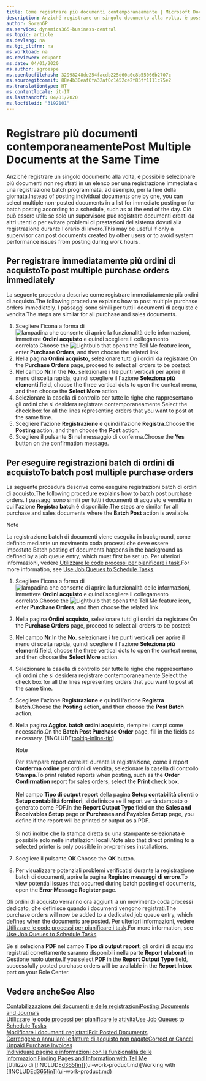 ```yaml
---
title: Come registrare più documenti contemporaneamente | Microsoft Docs
description: Anziché registrare un singolo documento alla volta, è possibile selezionare più documenti non registrati in un elenco per la registrazione batch, per una registrazione immediata o programmata, ad esempio, per la fine della giornata.
author: SorenGP
ms.service: dynamics365-business-central
ms.topic: article
ms.devlang: na
ms.tgt_pltfrm: na
ms.workload: na
ms.reviewer: edupont
ms.date: 04/01/2020
ms.author: sgroespe
ms.openlocfilehash: 32998248de254facdb225d60a0c8b55066b2707c
ms.sourcegitcommit: 88e4b30eaf6fa32af0c1452ce2f85ff1111c75e2
ms.translationtype: HT
ms.contentlocale: it-IT
ms.lasthandoff: 04/01/2020
ms.locfileid: "3192101"
---
```

# <a name="post-multiple-documents-at-the-same-time"></a><span data-ttu-id="46247-103">Registrare più documenti contemporaneamente</span><span class="sxs-lookup"><span data-stu-id="46247-103">Post Multiple Documents at the Same Time</span></span>
<span data-ttu-id="46247-104">Anziché registrare un singolo documento alla volta, è possibile selezionare più documenti non registrati in un elenco per una registrazione immediata o una registrazione batch programmata, ad esempio, per la fine della giornata.</span><span class="sxs-lookup"><span data-stu-id="46247-104">Instead of posting individual documents one by one, you can select multiple non-posted documents in a list for immediate posting or for batch posting according to a schedule, such as at the end of the day.</span></span> <span data-ttu-id="46247-105">Ciò può essere utile se solo un supervisore può registrare documenti creati da altri utenti o per evitare problemi di prestazioni del sistema dovuti alla registrazione durante l'orario di lavoro.</span><span class="sxs-lookup"><span data-stu-id="46247-105">This may be useful if only a supervisor can post documents created by other users or to avoid system performance issues from posting during work hours.</span></span>

## <a name="to-post-multiple-purchase-orders-immediately"></a><span data-ttu-id="46247-106">Per registrare immediatamente più ordini di acquisto</span><span class="sxs-lookup"><span data-stu-id="46247-106">To post multiple purchase orders immediately</span></span>
<span data-ttu-id="46247-107">La seguente procedura descrive come registrare immediatamente più ordini di acquisto.</span><span class="sxs-lookup"><span data-stu-id="46247-107">The following procedure explains how to post multiple purchase orders immediately.</span></span> <span data-ttu-id="46247-108">I passaggi sono simili per tutti i documenti di acquisto e vendita.</span><span class="sxs-lookup"><span data-stu-id="46247-108">The steps are similar for all purchase and sales documents.</span></span>

1. <span data-ttu-id="46247-109">Scegliere l'icona a forma di ![lampadina che consente di aprire la funzionalità delle informazioni](media/ui-search/search_small.png "Informazioni sull'operazione che si desidera eseguire"), immettere **Ordini acquisto** e quindi scegliere il collegamento correlato.</span><span class="sxs-lookup"><span data-stu-id="46247-109">Choose the ![Lightbulb that opens the Tell Me feature](media/ui-search/search_small.png "Tell me what you want to do") icon, enter **Purchase Orders**, and then choose the related link.</span></span>
2. <span data-ttu-id="46247-110">Nella pagina **Ordini acquisto**, selezionare tutti gli ordini da registrare:</span><span class="sxs-lookup"><span data-stu-id="46247-110">On the **Purchase Orders** page, proceed to select all orders to be posted:</span></span>
3. <span data-ttu-id="46247-111">Nel campo **Nr.**</span><span class="sxs-lookup"><span data-stu-id="46247-111">In the **No.**</span></span> <span data-ttu-id="46247-112">selezionare i tre punti verticali per aprire il menu di scelta rapida, quindi scegliere il l'azione **Seleziona più elementi**.</span><span class="sxs-lookup"><span data-stu-id="46247-112">field, choose the three vertical dots to open the context menu, and then choose the **Select More** action.</span></span>
4. <span data-ttu-id="46247-113">Selezionare la casella di controllo per tutte le righe che rappresentano gli ordini che si desidera registrare contemporaneamente.</span><span class="sxs-lookup"><span data-stu-id="46247-113">Select the check box for all the lines representing orders that you want to post at the same time.</span></span>
5. <span data-ttu-id="46247-114">Scegliere l'azione **Registrazione** e quindi l'azione **Registra**.</span><span class="sxs-lookup"><span data-stu-id="46247-114">Choose the **Posting** action, and then choose the **Post** action.</span></span>
6. <span data-ttu-id="46247-115">Scegliere il pulsante **Sì** nel messaggio di conferma.</span><span class="sxs-lookup"><span data-stu-id="46247-115">Choose the **Yes** button on the confirmation message.</span></span>

## <a name="to-batch-post-multiple-purchase-orders"></a><span data-ttu-id="46247-116">Per eseguire registrazioni batch di ordini di acquisto</span><span class="sxs-lookup"><span data-stu-id="46247-116">To batch post multiple purchase orders</span></span>
<span data-ttu-id="46247-117">La seguente procedura descrive come eseguire registrazioni batch di ordini di acquisto.</span><span class="sxs-lookup"><span data-stu-id="46247-117">The following procedure explains how to batch post purchase orders.</span></span> <span data-ttu-id="46247-118">I passaggi sono simili per tutti i documenti di acquisto e vendita in cui l'azione **Registra batch** è disponibile.</span><span class="sxs-lookup"><span data-stu-id="46247-118">The steps are similar for all purchase and sales documents where the **Batch Post** action is available.</span></span>

> [!NOTE]
> <span data-ttu-id="46247-119">La registrazione batch di documenti viene eseguita in background, come definito mediante un movimento coda processi che deve essere impostato.</span><span class="sxs-lookup"><span data-stu-id="46247-119">Batch posting of documents happens in the background as defined by a job queue entry, which must first be set up.</span></span> <span data-ttu-id="46247-120">Per ulteriori informazioni, vedere [Utilizzare le code processi per pianificare i task](admin-job-queues-schedule-tasks.md).</span><span class="sxs-lookup"><span data-stu-id="46247-120">For more information, see [Use Job Queues to Schedule Tasks](admin-job-queues-schedule-tasks.md).</span></span>

1. <span data-ttu-id="46247-121">Scegliere l'icona a forma di ![lampadina che consente di aprire la funzionalità delle informazioni](media/ui-search/search_small.png "Informazioni sull'operazione che si desidera eseguire"), immettere **Ordini acquisto** e quindi scegliere il collegamento correlato.</span><span class="sxs-lookup"><span data-stu-id="46247-121">Choose the ![Lightbulb that opens the Tell Me feature](media/ui-search/search_small.png "Tell me what you want to do") icon, enter **Purchase Orders**, and then choose the related link.</span></span>  
2. <span data-ttu-id="46247-122">Nella pagina **Ordini acquisto**, selezionare tutti gli ordini da registrare:</span><span class="sxs-lookup"><span data-stu-id="46247-122">On the **Purchase Orders** page, proceed to select all orders to be posted:</span></span>
3. <span data-ttu-id="46247-123">Nel campo **Nr.**</span><span class="sxs-lookup"><span data-stu-id="46247-123">In the **No.**</span></span> <span data-ttu-id="46247-124">selezionare i tre punti verticali per aprire il menu di scelta rapida, quindi scegliere il l'azione **Seleziona più elementi**.</span><span class="sxs-lookup"><span data-stu-id="46247-124">field, choose the three vertical dots to open the context menu, and then choose the **Select More** action.</span></span>
4. <span data-ttu-id="46247-125">Selezionare la casella di controllo per tutte le righe che rappresentano gli ordini che si desidera registrare contemporaneamente.</span><span class="sxs-lookup"><span data-stu-id="46247-125">Select the check box for all the lines representing orders that you want to post at the same time.</span></span>
5. <span data-ttu-id="46247-126">Scegliere l'azione **Registrazione** e quindi l'azione **Registra batch**.</span><span class="sxs-lookup"><span data-stu-id="46247-126">Choose the **Posting** action, and then choose the **Post Batch** action.</span></span>
6. <span data-ttu-id="46247-127">Nella pagina **Aggior. batch ordini acquisto**, riempire i campi come necessario.</span><span class="sxs-lookup"><span data-stu-id="46247-127">On the **Batch Post Purchase Order** page, fill in the fields as necessary.</span></span> [!INCLUDE[tooltip-inline-tip](includes/tooltip-inline-tip_md.md)]

    > [!NOTE]
    > <span data-ttu-id="46247-128">Per stampare report correlati durante la registrazione, come il report **Conferma ordine** per ordini di vendita, selezionare la casella di controllo **Stampa**.</span><span class="sxs-lookup"><span data-stu-id="46247-128">To print related reports when posting, such as the **Order Confirmation** report for sales orders, select the **Print** check box.</span></span><br /><br /> <span data-ttu-id="46247-129">Nel campo **Tipo di output report** della pagina **Setup contabilità clienti** o **Setup contabilità fornitori**, si definisce se il report verrà stampato o generato come PDF.</span><span class="sxs-lookup"><span data-stu-id="46247-129">In the **Report Output Type** field on the **Sales and Receivables Setup** page or **Purchases and Payables Setup** page, you define if the report will be printed or output as a PDF.</span></span><br /><br /> <span data-ttu-id="46247-130">Si noti inoltre che la stampa diretta su una stampante selezionata è possibile solo nelle installazioni locali.</span><span class="sxs-lookup"><span data-stu-id="46247-130">Note also that direct printing to a selected printer is only possible in on-premises installations.</span></span>

7. <span data-ttu-id="46247-131">Scegliere il pulsante **OK**.</span><span class="sxs-lookup"><span data-stu-id="46247-131">Choose the **OK** button.</span></span>
8. <span data-ttu-id="46247-132">Per visualizzare potenziali problemi verificatisi durante la registrazione batch di documenti, aprire la pagina **Registro messaggi di errore**.</span><span class="sxs-lookup"><span data-stu-id="46247-132">To view potential issues that occurred during batch posting of documents, open the **Error Message Register** page.</span></span>

<span data-ttu-id="46247-133">Gli ordini di acquisto verranno ora aggiunti a un movimento coda processi dedicato, che definisce quando i documenti vengono registrati.</span><span class="sxs-lookup"><span data-stu-id="46247-133">The purchase orders will now be added to a dedicated job queue entry, which defines when the documents are posted.</span></span> <span data-ttu-id="46247-134">Per ulteriori informazioni, vedere [Utilizzare le code processi per pianificare i task](admin-job-queues-schedule-tasks.md).</span><span class="sxs-lookup"><span data-stu-id="46247-134">For more information, see [Use Job Queues to Schedule Tasks](admin-job-queues-schedule-tasks.md).</span></span>

<span data-ttu-id="46247-135">Se si seleziona **PDF** nel campo **Tipo di output report**, gli ordini di acquisto registrati correttamente saranno disponibili nella parte **Report elaborati** in Gestione ruolo utente.</span><span class="sxs-lookup"><span data-stu-id="46247-135">If you select **PDF** in the **Report Output Type** field, successfully posted purchase orders will be available in the **Report Inbox** part on your Role Center.</span></span>

## <a name="see-also"></a><span data-ttu-id="46247-136">Vedere anche</span><span class="sxs-lookup"><span data-stu-id="46247-136">See Also</span></span>
[<span data-ttu-id="46247-137">Contabilizzazione dei documenti e delle registrazioni</span><span class="sxs-lookup"><span data-stu-id="46247-137">Posting Documents and Journals</span></span>](ui-post-documents-journals.md)  
[<span data-ttu-id="46247-138">Utilizzare le code processi per pianificare le attività</span><span class="sxs-lookup"><span data-stu-id="46247-138">Use Job Queues to Schedule Tasks</span></span>](admin-job-queues-schedule-tasks.md)  
[<span data-ttu-id="46247-139">Modificare i documenti registrati</span><span class="sxs-lookup"><span data-stu-id="46247-139">Edit Posted Documents</span></span>](across-edit-posted-document.md)  
[<span data-ttu-id="46247-140">Correggere o annullare le fatture di acquisto non pagate</span><span class="sxs-lookup"><span data-stu-id="46247-140">Correct or Cancel Unpaid Purchase Invoices</span></span>](purchasing-how-correct-cancel-unpaid-purchase-invoices.md)  
[<span data-ttu-id="46247-141">Individuare pagine e informazioni con la funzionalità delle informazioni</span><span class="sxs-lookup"><span data-stu-id="46247-141">Finding Pages and Information with Tell Me</span></span>](ui-search.md)  
<span data-ttu-id="46247-142">[Utilizzo di [!INCLUDE[d365fin](includes/d365fin_md.md)]](ui-work-product.md)</span><span class="sxs-lookup"><span data-stu-id="46247-142">[Working with [!INCLUDE[d365fin](includes/d365fin_md.md)]](ui-work-product.md)</span></span>
